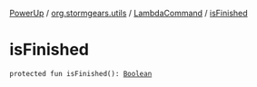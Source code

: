 [PowerUp](../../index.md) / [org.stormgears.utils](../index.md) / [LambdaCommand](index.md) / [isFinished](./is-finished.md)

# isFinished

`protected fun isFinished(): `[`Boolean`](https://kotlinlang.org/api/latest/jvm/stdlib/kotlin/-boolean/index.html)